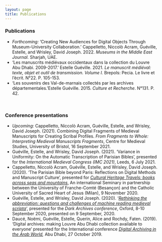 ```yaml
---
layout: page
title: Publications
---
```


### Publications 

- *Forthcoming:* ‘Creating New Audiences for Digital Objects Through Museum-University Collaboration.’ Cappelletto, Niccolò Acram, Guéville, Estelle, and Wrisley, David Joseph. 2022. *Museums in the Middle East Journal.* Sharjah, UAE.
- ‘Les manuscrits médiévaux occidentaux dans la collection du Louvre Abu Dhabi. 2009-2017.’ Estelle Guéville. 2021. *Le manuscrit médiéval: texte, objet et outil de transmission. Volume I.* Brepols: Pecia. Le livre et l’écrit. N°22. P. 105-153.
- ‘Les souvenirs des Val-de-marnais collectés par les archives départementales.’Estelle Guéville. 2015. *Culture et Recherche*. N°131. P. 42.

<br>

### Conference presentations

- *Upcoming:* Cappelletto, Niccolò Acram, Guéville, Estelle, and Wrisley, David Joseph. (2021). Combining Digital Fragments of Medieval Manuscripts for Creating Scribal Profiles. *From Fragments to Whole: Interpreting Medieval Manuscripts Fragments*, Centre for Medieval Studies, University of Bristol, 16 September 2021.
- Guéville, Estelle, and Wrisley, David Joseph. (2021). ‘Variance in Uniformity: On the Automatic Transcription of Parisian Bibles’, presented for the *International Medieval Congress (IMC 2021)*, Leeds, 6 July 2021.
- Cappelletto, Niccolò Acram, Guéville, Estelle, and Wrisley, David Joseph. (2020). ‘The Parisian Bible beyond Paris: Reflections on Digital Methods and Manuscript Culture’, presented for [*Cultural Heritage Travels: books across seas and mountains*](https://ista.univ-fcomte.fr/actu/ista/humanites-numériques/1246-séminaire-international), An international Seminary in partnership between the University of Franche-Comté (Besançon) and the Catholic University of Sacred Heart of Jesus (Milan), 9 November 2020.
- Guéville, Estelle, and Wrisley, David Joseph. (2020). ‘[*Rethinking the abbreviation: questions and challenges of machine reading medieval scripta*](https://www.youtube.com/watch?v=p38lvPRRNmAnternational)‘, presented for the *Dark Archives conference*, Oxford, 8-10 September 2020, presented on 9 September, 2020.
- Daucé, Noëmi, Guéville, Estelle, Querin, Alice and Rochdy, Faten. (2019). ‘Digital archives: making Louvre Abu Dhabi collection available to everyone’ presented for the International conference [*Digital Archiving in the Arab World*](https://www.bibalex.org/daiaw/en/Home/StaticPage.aspx?page=17e=17)*,* Abu Dhabi, 27 October 2019.
